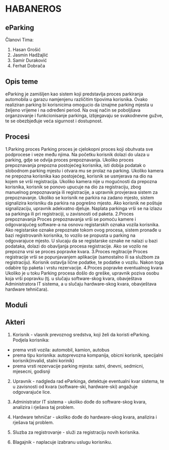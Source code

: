 # HABANEROS
## eParking
Članovi Tima:

1. Hasan Grošić
2. Jasmin Hadžajlić
3. Samir Duraković
4. Ferhat Dobrača

## Opis teme

eParking je zamišljen kao sistem koji predstavlja proces parkiranja automobila u garazu namjenjenu različitim tipovima korisnika. 
Ovako realiziran parking bi korisnicima omogucio da iznajme parking mjesta u željeno vrijeme i na određeni period.
Na ovaj način se poboljšava organzovanje i funkcionisanje parkinga, izbjegavaju se svakodnevne gužve, te se obezbjeđuje veća sigurnost i dostupnost. 

## Procesi
1.Parking proces
Parking proces je cjelokopni proces koji obuhvata sve podprocese i veze među njima. Na početku korisnik dolazi do ulaza u parking, gdje se odvija proces prepoznavanja.
Ukoliko proces prepoznavanja prepozna postojećeg korisnika, isti dobija podatak o slobodnom parking mjestu i otvara mu se prolaz na parking. Ukoliko kamera ne prepozna
korisnika kao postojećeg, korisnik se usmjerava na dio na kojem se vrši registracija. Ukoliko kamera nije u mogućnosti da prepozna korisnika, korisnik se ponovo upucuje
na dio za registraciju, zbog manuelnog prepoznavanja ili registracije, a upravnik provjerava sistem za prepoznavanje. Ukoliko se korisnik ne parkira na zadano mjesto, 
sistem signalizira korisniku da parkira na pogrešno mjesto. Ako korisnik ne poštuje signalizaciju, upravnik adekvatno djeluje. Naplata parkinga vrši se na izlazu sa parkinga
ili pri registraciji, u zavisnosti od paketa.
2.Proces prepoznavanja
Proces prepoznavanja vrši se pomoću kamere i odgovarajućeg software-a na osnovu registarskih oznaka vozila korisnika. Ako registarske oznake prepoznate tokom ovog procesa,
 sistem pronađe u bazi registrovanih korisnika, to vozilo se propusta u parking na odgovarajuce mjesto. U slucaju da se registarske oznake ne nalazi u bazi podataka, dolazi do obavljanja procesa registracije.
Ako se vozilo ne prepozna vrsi se proces popravke kvara. 
3.Proces regitracije
Proces registracije vrši se popunjavanjem aplikacije (samostalno ili sa službom za registraciju). Korisnik ostavlja lične podatke, te podatke o vozilu. Nakon toga odabire
tip paketa i vrstu rezervacije.
4.Proces popravke eventualnog kvara
Ukoliko je u toku Parking procesa došlo do greške, upravnik poziva osobu koja vrši popravku (tj. u slučaju software-skog kvara, obavještava Administratora IT sistema, a u slučaju
hardware-skog kvara, obavještava hardware tehničara).

## Moduli


## Akteri

1. Korisnik - vlasnik prevoznog sredstva, koji želi da koristi eParking.
Podjela korisnika:
- prema vrsti vozila: automobil, kamion, autobus
- prema tipu korisnika: autoprevozna kompanija, obicni korisnik, specijalni korisnik(invalid, stalni korinik)
- prema vrsti rezervacije parking mjesta: satni, dnevni, sedmicni, mjesecni, godisnji

2. Upravnik - nadgleda rad eParkinga, detektuje eventualni kvar sistema, te u zavisnosti od kvara (software-ski, hardware-ski) angažuje odgovarajuće lice.

3. Administrator IT sistema - ukoliko dođe do software-skog kvara, analizira i rješava taj problem.

4. Hardware tehničar - ukoliko dođe do hardware-skog kvara, analizira i rješava taj problem.

5. Sluzba za registrovanje - služi za registraciju novih korisnika.

6. Blagajnik - naplacuje izabranu uslugu korisniku.
